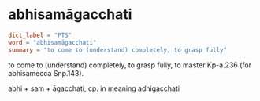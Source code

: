 # abhisamāgacchati

``` toml
dict_label = "PTS"
word = "abhisamāgacchati"
summary = "to come to (understand) completely, to grasp fully"
```

to come to (understand) completely, to grasp fully, to master Kp\-a.236 (for abhisamecca Snp.143).

abhi \+ sam \+ āgacchati, cp. in meaning adhigacchati

